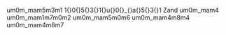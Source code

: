 um0m_mam5m3m1
1‌{}0‌{}5‌{}3‌{}1‌{}u‌{}0‌{}_‌{}a‌{}5‌{}3‌{}1 Zand
um0m_mam4
um0m_mam1m7m0m2
um0m_mam5m0m6
um0m_mam4m8m4
um0m_mam4m8m7
